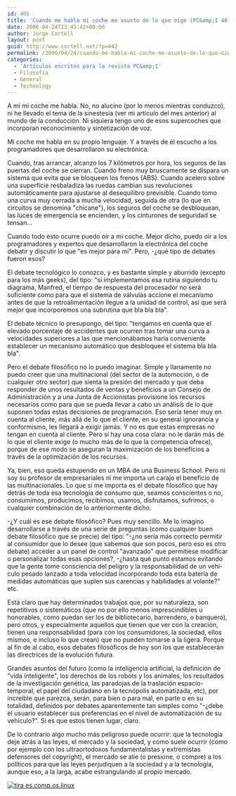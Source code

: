 ```yaml
---
id: 405
title: 'Cuando me habla mi coche me asusto de lo que oigo (PC&amp;I 40)'
date: 2006-04-24T13:45:42+00:00
author: Jorge Cortell
layout: post
guid: http://www.cortell.net/?p=442
permalink: /2006/04/24/cuando-me-habla-mi-coche-me-asusto-de-lo-que-oigo-pci-40/
categories:
  - 'Artí­culos escritos para la revista PC&amp;I'
  - Filosofí­a
  - General
  - Technology
---
```

A mí­ mi coche me habla. No, no alucino (por lo menos mientras conduzco), ni he llevado el tema de la sinestesia (ver mi artí­culo del mes anterior) al mundo de la conducción. Ni siquiera tengo uno de esos supercoches que incorporan reconocimiento y sintetización de voz.

Mi coche me habla en su propio lenguaje. Y a través de él escucho a los programadores que desarrollaron su electrónica.

Cuando, tras arrancar, alcanzo los 7 kilómetros por hora, los seguros de las puertas del coche se cierran. Cuando freno muy bruscamente se dispara un sistema que evita que se bloqueen los frenos (ABS). Cuando acelero sobre una superficie resbaladiza las ruedas cambian sus revoluciones automáticamente para ajustarse al desequilibro previsible. Cuando tomo una curva muy cerrada a mucha velocidad, seguida de otra (lo que en circuitos se denomina "chicane"), los seguros del coche se desbloquean, las luces de emergencia se encienden, y los cinturones de seguridad se tensan...

Cuando todo esto ocurre puedo oir a mi coche. Mejor dicho, puedo oir a los programadores y expertos que desarrollaron la electrónica del coche debatir y discutir lo que "es mejor para mí­". Pero, -¿qué tipo de debates fueron esos?

El debate tecnológico lo conozco, y es bastante simple y aburrido (excepto para los más geeks), del tipo: "si implementamos esa rutina siguiendo tu diagrama, Manfred, el tiempo de respuesta del procesador no será suficiente como para que el sistema de válvulas accione el mecanismo antes de que la retroalimentación llegue a la unidad de control, así­ que será mejor que incorporemos una subrutina que bla bla bla".

El debate técnico lo presupongo, del tipo: "tengamos en cuenta que el elevado porcentaje de accidentes que ocurren tras tomar una curva a velocidades superiores a las que mencionábamos harí­a conveniente establecer un mecanismo automático que desbloquee el sistema bla bla bla".

Pero el debate filosófico no lo puedo imaginar. Simple y llanamente no puedo creer que una multinacional (del sector de la automoción, o de cualquier otro sector) que sienta la presión del mercado y que deba responder de unos resultados de ventas y beneficios a un Consejo de Administración y a una Junta de Accionistas provisione los recursos necesarios como para que se pueda llevar a cabo un análisis de lo que suponen todas estas decisiones de programación. Eso serí­a tener muy en cuenta al cliente, más allá de lo que el cliente, en su general ignorancia y conformismo, les llegará a exigir jamás. Y no es que estas empresas no tengan en cuenta al cliente. Pero sí­ hay una cosa clara: no le darán más de lo que el cliente exige (o mucho más de lo que la competencia ofrece), porque de ese modo se aseguran la maximización de los beneficios a través de la optimización de los recursos.

Ya, bien, eso queda estupendo en un MBA de una Business School. Pero ni soy su profesor de empresariales ni me importa un carajo el beneficio de las multinacionales. Lo que sí­ me importa es el debate filosófico que hay detrás de toda esa tecnologí­a de consumo que, seamos conscientes o no, consumimos, producimos, recibimos, usamos, disfrutamos, sufrimos, o cualquier combinación de lo anteriormente dicho.

-¿Y cuál es ese debate filosófico? Pues muy sencillo. Me lo imagino desarrollarse a través de una serie de preguntas (como cualquier buen debate filosófico que se precie) del tipo: "-¿no serí­a más correcto permitir al consumidor que lo desee (que sabemos que son pocos, pero eso es otro debate) acceder a un panel de control "avanzado" que permitiese modificar o personalizar todas esas opciones?, -¿hasta qué punto estamos evitando que la gente tome consciencia del peligro y la responsabilidad de un vehí­culo pesado lanzado a toda velocidad incorporando toda esta baterí­a de medidas automáticas que suplen sus carencias y habilidades al volante?" etc.

Está claro que hay determinados trabajos que, por su naturaleza, son repetitivos o sistemáticos (que no por ello menos imprescindibles u honorables, como puedan ser los de bibliotecario, barrendero, o banquero), pero otros, y especialmente aquellos que tienen que ver con la creación, tienen una responsabilidad (para con los consumidores, la sociedad, ellos mismos, e incluso lo que crean) que no pueden tomarse a la ligera. Porque al fin de al cabo, esos debates filosóficos de hoy son los que establecerán las directrices de la evolución futura.

Grandes asuntos del futuro (como la inteligencia artificial, la definición de "vida inteligente", los derechos de los robots y los animales, los resultados de la investigación genética, las paradojas de la traslación espacio-temporal, el papel del ciudadano en la tecnópolis automatizada, etc), por increí­ble que parezca, serán, para bien o para mal, en parte o en su totalidad, definidos por debates aparentemente tan simples como "-¿debe el usuario establecer sus preferencias en el nivel de automatización de su vehí­culo?". Si es que estos tienen lugar, claro.

De lo contrario algo mucho más peligroso puede ocurrir: que la tecnologí­a deje atrás a las leyes, el mercado y la sociedad, y como suele ocurrir (como por ejemplo con los ultraortodoxos fundamentalistas y extremistas defensores del copyright), el mercado se alí­e (o presione, o compre) a los polí­ticos para que las leyes perjudiquen a la sociedad y a la tecnologí­a, aunque eso, a la larga, acabe estrangulando al propio mercado.

[<img src="http://tira.escomposlinux.org/ecol-232.png" alt="tira es.comp.os.linux" border="0" />](http://tira.escomposlinux.org)